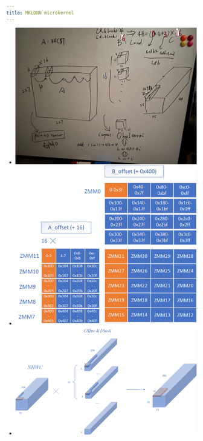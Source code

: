 ```yaml
---
title: MKLDNN microkernel
---
```

- ![](../assets/6YxKIsyV7s.jpg)
- ![](../assets/wWr4sPRmiI.png)
- ![](../assets/rnJiBcT36k.png)